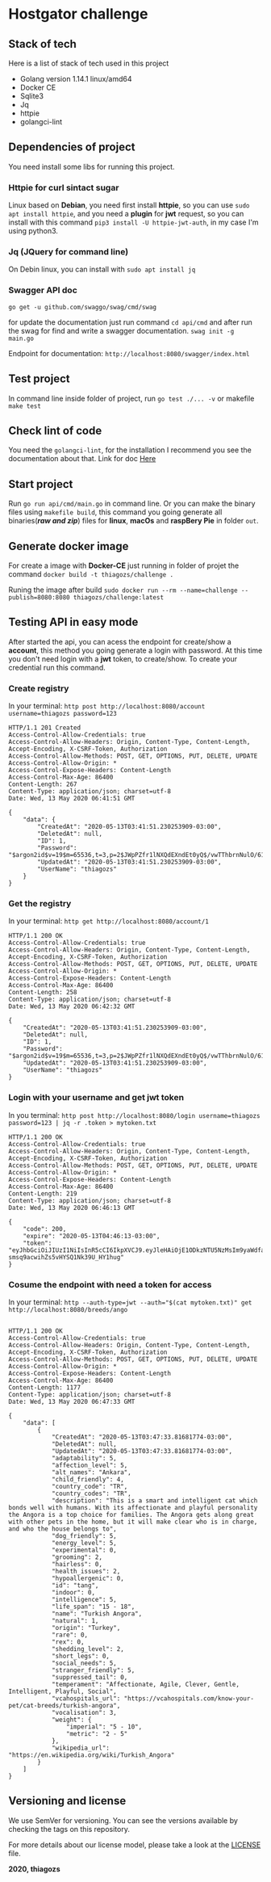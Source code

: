 # Hostgator challenge

## Stack of tech

Here is a list of stack of tech used in this project

* Golang version 1.14.1 linux/amd64
* Docker CE
* Sqlite3
* Jq
* httpie
* golangci-lint

## Dependencies of project

You need install some libs for running this project.

### Httpie for curl sintact sugar

Linux based on **Debian**, you need first install **httpie**, so you can use `sudo apt install httpie`, and you need a **plugin** for **jwt** request, so you can install with this command `pip3 install -U httpie-jwt-auth`, in my case I'm using python3.

### Jq (JQuery for command line)

On Debin linux, you can install with `sudo apt install jq`

### Swagger API doc

`go get -u github.com/swaggo/swag/cmd/swag`

for update the documentation just run command `cd api/cmd` and after run the swag for find and write a swagger documentation. `swag init -g main.go`

Endpoint for documentation: `http://localhost:8080/swagger/index.html`

## Test project

In command line inside folder of project, run `go test ./... -v` or makefile `make test`

## Check lint of code

You need the `golangci-lint`, for the installation I recommend you see the documentation about that. Link for doc [Here](https://github.com/golangci/golangci-lint)

## Start project

Run `go run api/cmd/main.go` in command line.
Or you can make the binary files using `makefile build`, this command you going generate all binaries(***raw and zip***) files for **linux**, **macOs** and **raspBery Pie** in folder `out`.

## Generate docker image

For create a image with **Docker-CE** just running in folder of projet the command `docker build -t thiagozs/challenge .`

Runing the image after build `sudo docker run --rm --name=challenge --publish=8080:8080 thiagozs/challenge:latest`

## Testing API in easy mode

After started the api, you can acess the endpoint for create/show a **account**, this method you going generate a login with password. At this time you don't need login with a **jwt** token, to create/show. To create your credential run this command.

### Create registry

In your terminal: `http post http://localhost:8080/account username=thiagozs password=123`
```
HTTP/1.1 201 Created
Access-Control-Allow-Credentials: true
Access-Control-Allow-Headers: Origin, Content-Type, Content-Length, Accept-Encoding, X-CSRF-Token, Authorization
Access-Control-Allow-Methods: POST, GET, OPTIONS, PUT, DELETE, UPDATE
Access-Control-Allow-Origin: *
Access-Control-Expose-Headers: Content-Length
Access-Control-Max-Age: 86400
Content-Length: 267
Content-Type: application/json; charset=utf-8
Date: Wed, 13 May 2020 06:41:51 GMT

{
    "data": {
        "CreatedAt": "2020-05-13T03:41:51.230253909-03:00",
        "DeletedAt": null,
        "ID": 1,
        "Password": "$argon2id$v=19$m=65536,t=3,p=2$JWpPZfr1lNXQdEXndEt0yQ$/vwTThbrnNulO/61v1lLSeQCuH2qsLecaLS+aW8C5e0",
        "UpdatedAt": "2020-05-13T03:41:51.230253909-03:00",
        "UserName": "thiagozs"
    }
}
```

### Get the registry

In your terminal: `http get http://localhost:8080/account/1`

```
HTTP/1.1 200 OK
Access-Control-Allow-Credentials: true
Access-Control-Allow-Headers: Origin, Content-Type, Content-Length, Accept-Encoding, X-CSRF-Token, Authorization
Access-Control-Allow-Methods: POST, GET, OPTIONS, PUT, DELETE, UPDATE
Access-Control-Allow-Origin: *
Access-Control-Expose-Headers: Content-Length
Access-Control-Max-Age: 86400
Content-Length: 258
Content-Type: application/json; charset=utf-8
Date: Wed, 13 May 2020 06:42:32 GMT

{
    "CreatedAt": "2020-05-13T03:41:51.230253909-03:00",
    "DeletedAt": null,
    "ID": 1,
    "Password": "$argon2id$v=19$m=65536,t=3,p=2$JWpPZfr1lNXQdEXndEt0yQ$/vwTThbrnNulO/61v1lLSeQCuH2qsLecaLS+aW8C5e0",
    "UpdatedAt": "2020-05-13T03:41:51.230253909-03:00",
    "UserName": "thiagozs"
}

```

### Login with your username and get jwt token

In you terminal: `http post http://localhost:8080/login username=thiagozs password=123 | jq -r .token > mytoken.txt`

```
HTTP/1.1 200 OK
Access-Control-Allow-Credentials: true
Access-Control-Allow-Headers: Origin, Content-Type, Content-Length, Accept-Encoding, X-CSRF-Token, Authorization
Access-Control-Allow-Methods: POST, GET, OPTIONS, PUT, DELETE, UPDATE
Access-Control-Allow-Origin: *
Access-Control-Expose-Headers: Content-Length
Access-Control-Max-Age: 86400
Content-Length: 219
Content-Type: application/json; charset=utf-8
Date: Wed, 13 May 2020 06:46:13 GMT

{
    "code": 200,
    "expire": "2020-05-13T04:46:13-03:00",
    "token": "eyJhbGciOiJIUzI1NiIsInR5cCI6IkpXVCJ9.eyJleHAiOjE1ODkzNTU5NzMsIm9yaWdfaWF0IjoxNTg5MzUyMzczLCJ1dWlkIjoidGhpYWdvenMifQ.Dq2yKkvouUK-smsq9acwihZs5vHYSQ1Nk39U_HY1hug"
}
```

### Cosume the endpoint with need a token for access

In your terminal: `http --auth-type=jwt --auth="$(cat mytoken.txt)" get http://localhost:8080/breeds/ango`

```

HTTP/1.1 200 OK
Access-Control-Allow-Credentials: true
Access-Control-Allow-Headers: Origin, Content-Type, Content-Length, Accept-Encoding, X-CSRF-Token, Authorization
Access-Control-Allow-Methods: POST, GET, OPTIONS, PUT, DELETE, UPDATE
Access-Control-Allow-Origin: *
Access-Control-Expose-Headers: Content-Length
Access-Control-Max-Age: 86400
Content-Length: 1177
Content-Type: application/json; charset=utf-8
Date: Wed, 13 May 2020 06:47:33 GMT

{
    "data": [
        {
            "CreatedAt": "2020-05-13T03:47:33.81681774-03:00",
            "DeletedAt": null,
            "UpdatedAt": "2020-05-13T03:47:33.81681774-03:00",
            "adaptability": 5,
            "affection_level": 5,
            "alt_names": "Ankara",
            "child_friendly": 4,
            "country_code": "TR",
            "country_codes": "TR",
            "description": "This is a smart and intelligent cat which bonds well with humans. With its affectionate and playful personality the Angora is a top choice for families. The Angora gets along great with other pets in the home, but it will make clear who is in charge, and who the house belongs to",
            "dog_friendly": 5,
            "energy_level": 5,
            "experimental": 0,
            "grooming": 2,
            "hairless": 0,
            "health_issues": 2,
            "hypoallergenic": 0,
            "id": "tang",
            "indoor": 0,
            "intelligence": 5,
            "life_span": "15 - 18",
            "name": "Turkish Angora",
            "natural": 1,
            "origin": "Turkey",
            "rare": 0,
            "rex": 0,
            "shedding_level": 2,
            "short_legs": 0,
            "social_needs": 5,
            "stranger_friendly": 5,
            "suppressed_tail": 0,
            "temperament": "Affectionate, Agile, Clever, Gentle, Intelligent, Playful, Social",
            "vcahospitals_url": "https://vcahospitals.com/know-your-pet/cat-breeds/turkish-angora",
            "vocalisation": 3,
            "weight": {
                "imperial": "5 - 10",
                "metric": "2 - 5"
            },
            "wikipedia_url": "https://en.wikipedia.org/wiki/Turkish_Angora"
        }
    ]
}
```

## Versioning and license

We use SemVer for versioning. You can see the versions available by checking the tags on this repository.

For more details about our license model, please take a look at the [LICENSE](https://github.com/thiagozs/hostgator-challenge/blob/master/LICENCE) file.

**2020, thiagozs**
